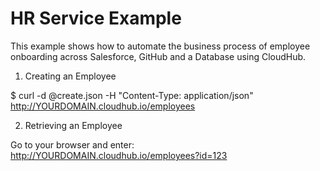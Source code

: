 HR Service Example
==================
This example shows how to automate the business process of employee onboarding
across Salesforce, GitHub and a Database using CloudHub.

1. Creating an Employee

  $ curl -d @create.json -H "Content-Type: application/json" http://YOURDOMAIN.cloudhub.io/employees
  
2. Retrieving an Employee

Go to your browser and enter:  http://YOURDOMAIN.cloudhub.io/employees?id=123